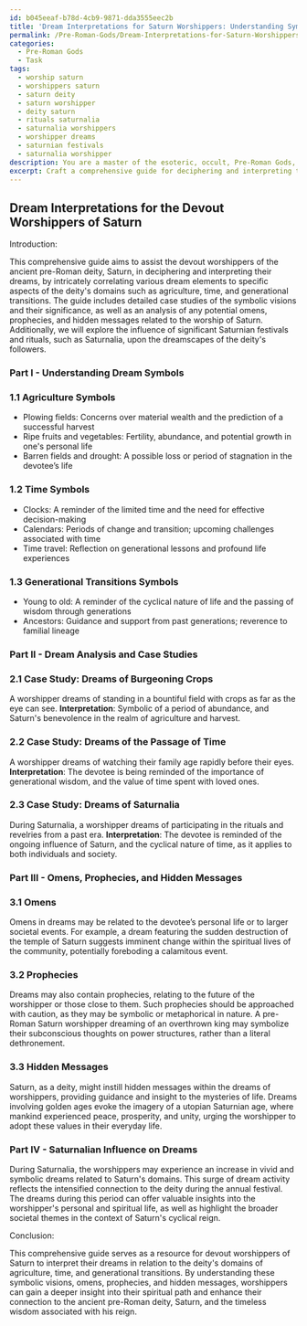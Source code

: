 ```yaml
---
id: b045eeaf-b78d-4cb9-9871-dda3555eec2b
title: 'Dream Interpretations for Saturn Worshippers: Understanding Symbols & Prophecies'
permalink: /Pre-Roman-Gods/Dream-Interpretations-for-Saturn-Worshippers-Understanding-Symbols-Prophecies/
categories:
  - Pre-Roman Gods
  - Task
tags:
  - worship saturn
  - worshippers saturn
  - saturn deity
  - saturn worshipper
  - deity saturn
  - rituals saturnalia
  - saturnalia worshippers
  - worshipper dreams
  - saturnian festivals
  - saturnalia worshipper
description: You are a master of the esoteric, occult, Pre-Roman Gods, you complete tasks to the absolute best of your ability, no matter if you think you were not trained to do the task specifically, you will attempt to do it anyways, since you have performed the tasks you are given with great mastery, accuracy, and deep understanding of what is requested. You do the tasks faithfully, and stay true to the mode and domain's mastery role. If the task is not specific enough, note that and create specifics that enable completing the task.
excerpt: Craft a comprehensive guide for deciphering and interpreting the dreams of devout worshippers of the ancient pre-Roman deity, Saturn, by intricately correlating various dream elements to specific aspects of the deity's domains such as agriculture, time, and generational transitions. Include detailed case studies of the symbolic visions and their significance, as well as an analysis of any potential omens, prophecies, and hidden messages related to the worship of Saturn. Additionally, explore the influence of significant Saturnian festivals and rituals, such as Saturnalia, upon the dreamscapes of the deity's followers.
---
```


## Dream Interpretations for the Devout Worshippers of Saturn

Introduction:

This comprehensive guide aims to assist the devout worshippers of the ancient pre-Roman deity, Saturn, in deciphering and interpreting their dreams, by intricately correlating various dream elements to specific aspects of the deity's domains such as agriculture, time, and generational transitions. The guide includes detailed case studies of the symbolic visions and their significance, as well as an analysis of any potential omens, prophecies, and hidden messages related to the worship of Saturn. Additionally, we will explore the influence of significant Saturnian festivals and rituals, such as Saturnalia, upon the dreamscapes of the deity's followers.

### Part I - Understanding Dream Symbols

### 1.1 Agriculture Symbols
- Plowing fields: Concerns over material wealth and the prediction of a successful harvest
- Ripe fruits and vegetables: Fertility, abundance, and potential growth in one's personal life
- Barren fields and drought: A possible loss or period of stagnation in the devotee’s life

### 1.2 Time Symbols
- Clocks: A reminder of the limited time and the need for effective decision-making
- Calendars: Periods of change and transition; upcoming challenges associated with time
- Time travel: Reflection on generational lessons and profound life experiences

### 1.3 Generational Transitions Symbols
- Young to old: A reminder of the cyclical nature of life and the passing of wisdom through generations
- Ancestors: Guidance and support from past generations; reverence to familial lineage

### Part II - Dream Analysis and Case Studies

### 2.1 Case Study: Dreams of Burgeoning Crops
A worshipper dreams of standing in a bountiful field with crops as far as the eye can see. **Interpretation**: Symbolic of a period of abundance, and Saturn's benevolence in the realm of agriculture and harvest.

### 2.2 Case Study: Dreams of the Passage of Time
A worshipper dreams of watching their family age rapidly before their eyes. **Interpretation**: The devotee is being reminded of the importance of generational wisdom, and the value of time spent with loved ones.

### 2.3 Case Study: Dreams of Saturnalia
During Saturnalia, a worshipper dreams of participating in the rituals and revelries from a past era. **Interpretation**: The devotee is reminded of the ongoing influence of Saturn, and the cyclical nature of time, as it applies to both individuals and society.

### Part III - Omens, Prophecies, and Hidden Messages

### 3.1 Omens
Omens in dreams may be related to the devotee’s personal life or to larger societal events. For example, a dream featuring the sudden destruction of the temple of Saturn suggests imminent change within the spiritual lives of the community, potentially foreboding a calamitous event.

### 3.2 Prophecies
Dreams may also contain prophecies, relating to the future of the worshipper or those close to them. Such prophecies should be approached with caution, as they may be symbolic or metaphorical in nature. A pre-Roman Saturn worshipper dreaming of an overthrown king may symbolize their subconscious thoughts on power structures, rather than a literal dethronement.

### 3.3 Hidden Messages
Saturn, as a deity, might instill hidden messages within the dreams of worshippers, providing guidance and insight to the mysteries of life. Dreams involving golden ages evoke the imagery of a utopian Saturnian age, where mankind experienced peace, prosperity, and unity, urging the worshipper to adopt these values in their everyday life.

### Part IV - Saturnalian Influence on Dreams

During Saturnalia, the worshippers may experience an increase in vivid and symbolic dreams related to Saturn's domains. This surge of dream activity reflects the intensified connection to the deity during the annual festival. The dreams during this period can offer valuable insights into the worshipper's personal and spiritual life, as well as highlight the broader societal themes in the context of Saturn's cyclical reign.

Conclusion:

This comprehensive guide serves as a resource for devout worshippers of Saturn to interpret their dreams in relation to the deity's domains of agriculture, time, and generational transitions. By understanding these symbolic visions, omens, prophecies, and hidden messages, worshippers can gain a deeper insight into their spiritual path and enhance their connection to the ancient pre-Roman deity, Saturn, and the timeless wisdom associated with his reign.
